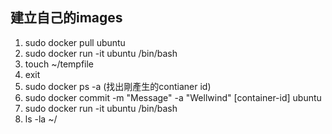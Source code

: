 ## 建立自己的images

1. sudo docker pull ubuntu
2. sudo docker run -it ubuntu /bin/bash
3. touch ~/tempfile
3. exit
4. sudo docker ps -a (找出剛產生的contianer id)
5. sudo docker commit -m "Message" -a "Wellwind" [container-id] ubuntu
6. sudo docker run -it ubuntu /bin/bash
7. ls -la ~/
